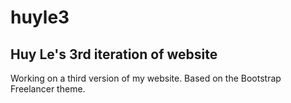 huyle3
======

## Huy Le's 3rd iteration of website
Working on a third version of my website.
Based on the Bootstrap Freelancer theme.
